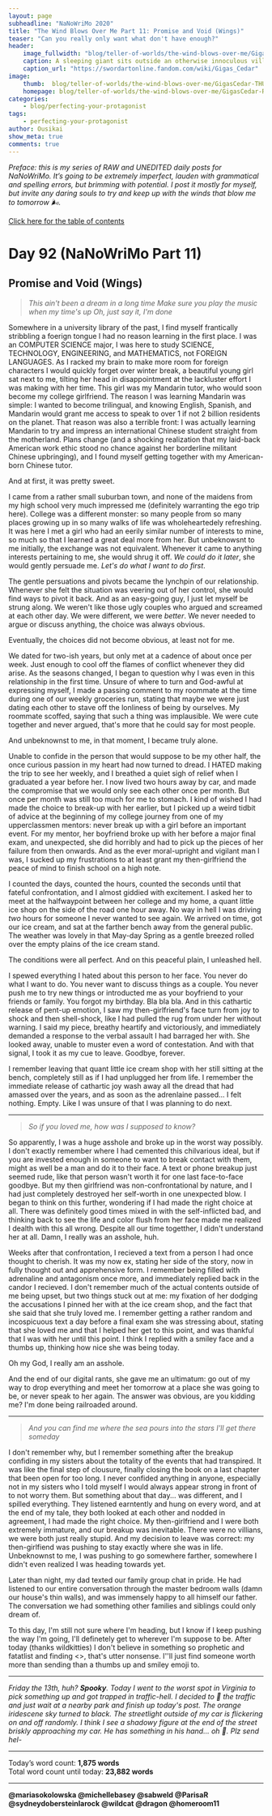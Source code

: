 ```yaml
---
layout: page
subheadline: "NaNoWriMo 2020"
title: "The Wind Blows Over Me Part 11: Promise and Void (Wings)"
teaser: "Can you really only want what don't have enough?"
header:
    image_fullwidth: "blog/teller-of-worlds/the-wind-blows-over-me/GigasCedar-HEAD.jpg"
    caption: A sleeping giant sits outside an otherwise innoculous village at the outskirts of the virtual realm...
    caption_url: "https://swordartonline.fandom.com/wiki/Gigas_Cedar"
image:
    thumb:  blog/teller-of-worlds/the-wind-blows-over-me/GigasCedar-THUMB.png
    homepage: blog/teller-of-worlds/the-wind-blows-over-me/GigasCedar-RAW.png
categories:
    - blog/perfecting-your-protagonist
tags:
    - perfecting-your-protagonist
author: Ousikai
show_meta: true
comments: true
---
```

*Preface: this is my series of RAW and UNEDITED daily posts for NaNoWriMo. It’s going to be extremely imperfect, lauden with grammatical and spelling errors, but brimming with potential. I post it mostly for myself, but invite any daring souls to try and keep up with the winds that blow me to tomorrow :wind_face:.*

[Click here for the table of contents]({{site.url}}{{site.baseurl}}/blog/perfecting-your-protagonist/the-wind-blows-over-me-table-of-contents) <br/>

# Day 92 (NaNoWriMo Part 11)     
## Promise and Void (Wings)
> *This ain't been a dream in a long time*
> *Make sure you play the music when my time's up*
> *Oh, just say it, I'm done*

Somewhere in a university library of the past, I find myself frantically stribbling a foerign tongue I had no reason learning in the first place. I was an COMPUTER SCIENCE major, I was here to study SCIENCE, TECHNOLOGY, ENGINEERING, and MATHEMATICS, not FOREIGN LANGUAGES. As I racked my brain to make more room for foreign characters I would quickly forget over winter break, a beautiful young girl sat next to me, tilting her head in disappointment at the lackluster effort I was making with her time. This girl was my Mandarin tutor, who would soon become my college girlfriend. The reason I was learning Mandarin was simple: I wanted to become trilingual, and knowing English, Spanish, and Mandarin would grant me access to speak to over 1 if not 2 billion residents on the planet. That reason was also a terrible front: I was actually learning Mandarin to try and impress an international Chinese student straight from the motherland. Plans change (and a shocking realization that my laid-back American work ethic stood no chance against her borderline militant Chinese upbringing), and I found myself getting together with my American-born Chinese tutor.

And at first, it was pretty sweet. 

I came from a rather small suburban town, and none of the maidens from my high school very much impressed me (definitely warranting the ego trip here). College was a different monster: so many people from so many places growing up in so many walks of life was wholeheartedely refreshing. It was here I met a girl who had an eerily similar number of interests to mine, so much so that I learned a great deal more from her. But unbeknowsnt to me initially, the exchange was not equivalent. Whenever it came to anything interests pertaining to me, she would shrug it off. *We could do it later*, she would gently persuade me. *Let's do what I want to do first*.

The gentle persuations and pivots became the lynchpin of our relationship. Whenever she felt the situation was veering out of her control, she would find ways to pivot it back. And as an easy-going guy, I just let myself be strung along. We weren't like those ugly couples who argued and screamed at each other day. We were different, we were *better*. We never needed to argue or discuss anything, the choice was always obvious. 

Eventually, the choices did not become obvious, at least not for me.

We dated for two-ish years, but only met at a cadence of about once per week. Just enough to cool off the flames of conflict whenever they did arise. As the seasons changed, I began to question why I was even in this relationship in the first time. Unsure of where to turn and God-awful at expressing myself, I made a passing comment to my roommate at the time during one of our weekly groceries run, stating that maybe we were just dating each other to stave off the lonliness of being by ourselves. My roommate scoffed, saying that such a thing was implausible. We were cute together and never argued, that's more that he could say for most people.

And unbeknownst to me, in that moment, I became truly alone.

Unable to confide in the person that would suppose to be my other half, the once curious passion in my heart had now turned to dread. I HATED making the trip to see her weekly, and I breathed a quiet sigh of relief when I graduated a year before her. I now lived two hours away by car, and made the compromise that we would only see each other once per month. But once per month was still too much for me to stomach. I kind of wished I had made the choice to break-up with her earlier, but I picked up a weird tidbit of advice at the beginning of my college journey from one of my upperclassmen mentors: never break up with a girl before an important event. For my mentor, her boyfriend broke up with her before a major final exam, and unexpected, she did horribly and had to pick up the pieces of her failure from then onwards. And as the ever moral-upright and vigilant man I was, I sucked up my frustrations to at least grant my then-girlfriend the peace of mind to finish school on a high note.

I counted the days, counted the hours, counted the seconds until that fateful confrontation, and I almost giddied with excitement. I asked her to meet at the halfwaypoint between her college and my home, a quant little ice shop on the side of the road one hour away. No way in hell I was driving *two* hours for someone I never wanted to see again. We arrived on time, got our ice cream, and sat at the farther bench away from the general public. The weather was lovely in that May-day Spring as a gentle breezed rolled over the empty plains of the ice cream stand. 

The conditions were all perfect. And on this peaceful plain, I unleashed hell.

I spewed everything I hated about this person to her face. You never do what I want to do. You never want to discuss things as a couple. You never push me to try new things or introducted me as your boyfriend to your friends or family. You forgot my birthday. Bla bla bla. And in this cathartic release of pent-up emotion, I saw my then-girlfriend's face turn from joy to shock and then shell-shock, like I had pulled the rug from under her without warning. I said my piece, breathy heartify and victoriously, and immediately demanded a response to the verbal assault I had barraged her with. She looked away, unable to muster even a word of contestation. And with that signal, I took it as my cue to leave. Goodbye, forever.

I remember leaving that quant little ice cream shop with her still sitting at the bench, completely still as if I had unplugged her from life. I remember the immediate release of cathartic joy wash away all the dread that had amassed over the years, and as soon as the adrenlaine passed... I felt nothing. Empty. Like I was unsure of that I was planning to do next.

---

> *So if you loved me, how was I supposed to know?*

So apparently, I was a huge asshole and broke up in the worst way possibly. I don't exactly remember where I had cemented this chilvarious ideal, but if you are invested enough in someone to want to break contact with them, might as well be a man and do it to their face. A text or phone breakup just seemed rude, like that person wasn't worth it for one last face-to-face goodbye. But my then girlfriend was non-confrontational by nature, and I had just completely destroyed her self-worth in one unexpected blow. I began to think on this further, wondering if I had made the right choice at all. There was definitely good times mixed in with the self-inflicted bad, and thinking back to see the life and color flush from her face made me realized I dealth with this all wrong. Despite all our time togetther, I didn't understand her at all. Damn, I really was an asshole, huh.

Weeks after that confrontation, I recieved a text from a person I had once thought to cherish. It was my now ex, stating her side of the story, now in fully thought out and apprehensive form. I remember being filled with adrenaline and antagonism once more, and immediately replied back in the candor I recieved. I don't remember much of the actual contents outside of me being upset, but two things stuck out at me: my fixation of her dodging the accusations I pinned her with at the ice cream shop, and the fact that she said that she truly loved me. I remember getting a rather random and incospicuous text a day before a final exam she was stressing about, stating that she loved me and that I helped her get to this point, and was thankful that I was with her until this point. I think I replied with a smiley face and a thumbs up, thinking how nice she was being today.

Oh my God, I really am an asshole. 

And the end of our digital rants, she gave me an ultimatum: go out of my way to drop everything and meet her tomorrow at a place she was going to be, or never speak to her again. The answer was obvious, are you kidding me? I'm done being railroaded around.

---

> *And you can find me where the sea pours into the stars*
> *I'll get there someday*

I don't remember why, but I remember something after the breakup confiding in my sisters about the totality of the events that had transpired.
It was like the final step of clousure, finally closing the book on a last chapter that been open for too long. I never confided anything in anyone, especially not in my sisters who I told myself I would always appear strong in front of to not worry them. But something about that day... was different, and I spilled everything. They listened earntently and hung on every word, and at the end of my tale, they both looked at each other and nodded in agreement, I had made the right choice. My then-girlfriend and I were both extremely immature, and our breakup was inevitable. There were no villians, we were both just really stupid. And my decision to leave was correct: my then-girlfiend was pushing to stay exactly where she was in life. Unbeknownst to me, I was pushing to go somewhere farther, somewhere I didn't even realized I was heading towards yet.

Later than night, my dad texted our family group chat in pride. He had listened to our entire conversation through the master bedroom walls (damn our house's thin walls), and was immensely happy to all himself our father. The conversation we had something other families and siblings could only dream of.

To this day, I'm still not sure where I'm  heading, but I know if I keep pushing the way I'm going, I'll definetely get to wherever I'm suppose to be. After today (thanks wildkitties) I don't believe in something so prophetic and fatatlist and finding <<the one>>, that's utter nonsense. I''ll just find someone worth more than sending than a thumbs up and smiley emoji to.

---

*Friday the 13th, huh? **Spooky**. Today I went to the worst spot in Virginia to pick something up and got trapped in traffic-hell. I decided to :dolphin: the traffic and just wait at a nearby park and finish up today's post. The orange iridescene sky turned to black. The streetlight outside of my car is flickering on and off randomly. I think I see a shadowy figure at the end of the street briskly approaching my car. He has something in his hand... oh :dolphin:. Plz send hel-*

---

Today’s word count: **1,875 words** <br/>
Total word count until today: **23,882 words** <br/>

-----

**@mariasokolowska @michellebasey @sabweld @ParisaR @sydneydobersteinlarock @wildcat @dragon @homeroom11**